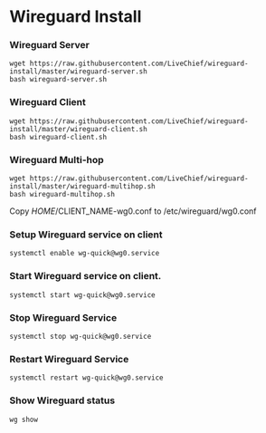 # Wireguard Install

### Wireguard Server
```
wget https://raw.githubusercontent.com/LiveChief/wireguard-install/master/wireguard-server.sh
bash wireguard-server.sh
```

### Wireguard Client
```
wget https://raw.githubusercontent.com/LiveChief/wireguard-install/master/wireguard-client.sh
bash wireguard-client.sh
```

### Wireguard Multi-hop
```
wget https://raw.githubusercontent.com/LiveChief/wireguard-install/master/wireguard-multihop.sh
bash wireguard-multihop.sh
```

Copy $HOME/$CLIENT_NAME-wg0.conf to /etc/wireguard/wg0.conf 

### Setup Wireguard service on client
```
systemctl enable wg-quick@wg0.service
```
### Start Wireguard service on client.
```
systemctl start wg-quick@wg0.service
```
### Stop Wireguard Service
```
systemctl stop wg-quick@wg0.service
```
### Restart Wireguard Service
```
systemctl restart wg-quick@wg0.service
```
### Show Wireguard status
```
wg show
```

